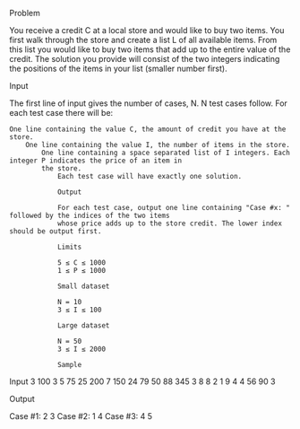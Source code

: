 Problem

You receive a credit C at a local store and would like to buy two items. You first walk through the store and create a
list L of all available items. From this list you would like to buy two items that add up to the entire value of the
credit. The solution you provide will consist of the two integers indicating the positions of the items in your list
(smaller number first).

Input

The first line of input gives the number of cases, N. N test cases follow. For each test case there will be:

    One line containing the value C, the amount of credit you have at the store.
        One line containing the value I, the number of items in the store.
            One line containing a space separated list of I integers. Each integer P indicates the price of an item in
            the store.
                Each test case will have exactly one solution.

                Output

                For each test case, output one line containing "Case #x: " followed by the indices of the two items
                whose price adds up to the store credit. The lower index should be output first.

                Limits

                5 ≤ C ≤ 1000
                1 ≤ P ≤ 1000

                Small dataset

                N = 10
                3 ≤ I ≤ 100

                Large dataset

                N = 50
                3 ≤ I ≤ 2000

                Sample

Input
  3
    100
    3
    5 75 25
    200
    7
    150 24 79 50 88 345 3
    8
    8
    2 1 9 4 4 56 90 3
   
Output

Case #1: 2 3
Case #2: 1 4
Case #3: 4 5
